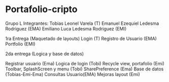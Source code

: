 # Portafolio-cripto
Grupo L
Integrantes:
Tobias Leonel Varela                 (T)
Emanuel Ezequiel Ledesma Rodriguez  (EMA)
Emiliano Luca Ledesma Rodriguez     (EMI)

1ra Entrega (Maquetado de layouts)
Login (T)
Registro de Usuario (EMA)
Portfolio (EMI)

2da entrega (Logica y base de datos)

Registrar usuario (Ema)
Logica de login (Tobi)
Recycle view, portafolio (Emi)
Toolbar, SplashScreen y menu (Tobi)
SharePreference (Ema)
Base de datos (Tobias-Emi-Ema)
Consultas Usuario(EMA)
Mejoras layout (Emi)
